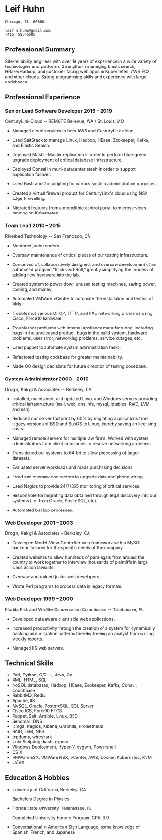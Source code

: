 Leif Huhn
=========

    Chicago, IL  60660

    leif.n.huhn@gmail.com
    (415) 583-5685

Professional Summary
--------------------

Site-reliability engineer with over 19 years of experience in a wide variety of
technologies and platforms. Strengths in managing Elasticsearch, HBase/Hadoop,
and customer facing web apps in Kubernetes, AWS EC2, and other clouds.
Strong programming skills and experience with large codebases.

Professional Experience
-----------------------

### **Senior Lead Software Developer**        2015 – 2019
   CenturyLink Cloud -- REMOTE Bellevue, WA / St. Louis, MO

 * Managed cloud services in both AWS and CenturyLink cloud.

 * Used SaltStack to manage Linux, Hadoop, HBase, Zookeeper, Kafka, and
   Elastic Search.

 * Deployed Master-Master replication in order to perform blue-green upgrade
   deployment of critical database infrastructure.

 * Deployed Consul in multi-datacenter mesh in order to support application
   failover.

 * Used Bash and Go scripting for various system administration purposes.

 * Created a virtual firewall product for CenturyLink's cloud using NSX Edge
   firewalling.

 * Migrated features from a monolithic control portal to microservices running
   on Kubernetes.

### **Team Lead**        2010 – 2015
   Riverbed Technology -- San Francisco, CA

 * Mentored junior coders.

 * Oversaw maintenance of critical pieces of our testing infrastructure.

 * Conceived of, collaboratively designed, and oversaw development of an
   automated program “Rack-and-Roll,” greatly simplifying the process
   of adding new hardware into the lab.

 * Created system to power down unused testing machines, saving power,
   cooling, and money.

 * Automated VMWare vCenter to automate the installation and testing of
   VMs.

 * Troubleshot various DHCP, TFTP, and PXE networking problems using Cisco,
   Force10 hardware.

 * Troubleshot problems with internal appliance manufacturing, including
   bugs in the unreleased product, bugs in the build system, hardware problems,
   user error, networking problems, service outages, etc.

 * Used puppet to automate system administration tasks.

 * Refactored testing codebase for greater maintainability.

 * Made OO design decisions for future direction of testing codebase.

### **System Administrator**       2003 – 2010

 Drogin, Kakigi & Associates -- Berkeley, CA

 * Installed, maintained, and updated Linux and Windows servers providing
   critical infrastructure (mail, web, dns, nfs, mysql, iptables, RAID,
   LVM, and ssh).

 * Reduced our server footprint by 60% by migrating applications from
   legacy versions of BSD and SunOS to Linux, thereby saving on licensing
   costs.

 * Managed remote servers for multiple law firms.  Worked with system
   administrators from client companies to resolve networking problems.

 * Transitioned our systems to 64-bit to allow processing of larger
   datasets.

 * Evaluated server workloads and made purchasing decisions.

 * Hired and oversaw contractors to upgrade data and phone wiring.

 * Used Nagios to provide 24/7/365 monitoring of critical services.

 * Responsible for migrating data obtained through legal discovery into our
   systems (i.e. from Oracle, PostreSQL, etc).

 * Automated backup processes.

### **Web Developer**       2001 – 2003

 Drogin, Kakigi & Associates – Berkeley, CA

 * Developed Model-View-Controller web framework with a MySQL backend
   tailored for the specific needs of the company.

 * Created websites to allow hundreds of paralegals from around the country
   to work together to interview thousands of plaintiffs in large class
   action lawsuits.

 * Oversaw and trained junior web developers.

 * Wrote Perl programs to process data in legacy formats.

### **Web Developer**         1999 – 2000

 Florida Fish and Wildlife Conservation Commission -- Tallahassee, FL

 * Developed data aware client side web applications.

 * Increased productivity through the creation of a system for dynamically
   tracking bird migration patterns thereby freeing an analyst from writing
   weekly reports.

 * Managed IIS web servers.

Technical Skills
----------------

 * Perl, Python, C/C++, Java, Go.
 * XML, HTML, SQL
 * NoSQL databases, Hadoop, HBase, Zookeeper, Kafka, Consul, Couchbase
 * RabbitMQ, Redis
 * Apache, IIS
 * MySQL, Oracle, PostgreSQL, SQL Server
 * Cisco IOS, Force10 FTOS
 * Puppet, Salt, Ansible, Linux, BSD
 * Sendmail, DNS
 * Icinga, Nagios, Kibana, Graphite, Prometheus
 * RAID, LVM, NFS
 * tcpdump, wireshark
 * Unix Scripting: bash, expect
 * Windows Deployment, Hyper-V, cygwin, Powershell
 * OS X
 * VMWare ESX, VMWare NSX, vCenter, AWS, Docker, Kubernetes, KVM
 * LaTeX


Education & Hobbies
-------------------

 *  University of California, Berkeley, CA

    Bachelors Degree in Physics

 *  Florida State University, Tallahassee, FL

    Completed University Honors Program. GPA: 3.9

 *  Conversational in American Sign Language, some knowledge of Spanish,
    French, and Japanese
